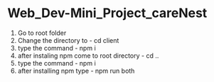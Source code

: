 # Web_Dev-Mini_Project_careNest


1. Go to root folder
2. Change the directory to - cd client
3. type the command - npm i
4. after instaling npm come to root directory - cd ..
5. type the command - npm i
6. after installing npm type - npm run both
